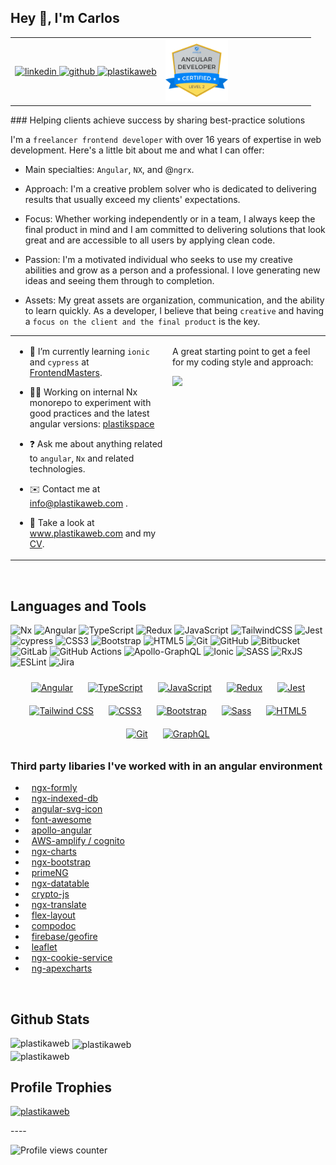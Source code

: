 
## Hey 👋, I'm Carlos

<table width="100%" align="center" cellspacing="0" cellpadding="0" style="border: 0;">
     <tr align="center">
          <td valign="center" width="50%">
               <div align="right">
                    <a href="https://linkedin.com/in/plastikaweb" target="_blank">
                    <img src=https://img.shields.io/badge/linkedin-%231E77B5.svg?&style=for-the-badge&logo=linkedin&logoColor=white alt="linkedin" height="35" />
                    </a>
                    <a href="https://github.com/plastikaweb" target="_blank">
                    <img src=https://img.shields.io/badge/github-%2324292e.svg?&style=for-the-badge&logo=github&logoColor=white alt="github" height="35" />
                    </a>
                    <a href="https://www.plastikaweb.com" target="_blank">
                         <img src="https://img.shields.io/badge/Freelancer-29B2FE?style=for-the-badge&logo=Freelancer&logoColor=white" alt="plastikaweb" height="35" >
                    </a>
               </div>
          </td>
          <td>
               <div align="left">
               <a href="https://interstate21.com/certificate/?code=4E30VHP" target="_blank"><img src="angular-level2.png" height="100" width="100" alt="Angular Developer Expert Level 2"></a>
               </div>
          </td>
     </tr>
</table>
### Helping clients achieve success by sharing best-practice solutions

I'm a `freelancer frontend developer` with over 16 years of expertise in web development. Here's a little bit about me and what I can offer:

- Main specialties: `Angular`, `NX`, and @`ngrx`.

- Approach: I'm a creative problem solver who is dedicated to delivering results that usually exceed my clients' expectations.

- Focus: Whether working independently or in a team, I always keep the final product in mind and I am committed to delivering solutions that look great and are accessible to all users by applying clean code.

- Passion: I'm a motivated individual who seeks to use my creative abilities and grow as a person and a professional. I love generating new ideas and seeing them through to completion.

- Assets: My great assets are organization, communication, and the ability to learn quickly.
As a developer, I believe that being `creative` and having a `focus on the client and the final product` is the key.

<table cellspacing="0" cellpadding="0" style="border: 0"><tr><td valign="top" width="50%">

- 🌱 I’m currently learning `ionic` and `cypress` at <a href="https://frontendmasters.com" target="_blank">FrontendMasters</a>.

- 💪🏽 Working on internal Nx monorepo to experiment with good practices and the latest angular versions: <a href="https://github.com/plastikaweb/plastikspace">plastikspace</a>

- ❓ Ask me about anything related to `angular`, `Nx` and related technologies.

- ✉️ Contact me at <info@plastikaweb.com> .

- 📄 Take a look at <a href="https://www.plastikaweb.com" target="_blank">www.plastikaweb.com</a> and my <a href="https://www.plastikaweb.com/assets/docs/carlos_matheu_plastikaweb.pdf" target="_blank">CV</a>.

</td><td valign="top" width="50%">

<div align="left">
<p>A great starting point to get a feel for my coding style and approach:</p>

<a href="https://github.com/plastikaweb/plastikspace">
<img src="https://github-readme-stats.vercel.app/api/pin/?username=plastikaweb&repo=plastikspace"/>
</a>
</div>

</td></tr></table>

<br/>

## Languages and Tools

![Nx](https://img.shields.io/badge/nx-143055?style=for-the-badge&logo=nx&logoColor=white)
![Angular](https://img.shields.io/badge/angular-%23DD0031.svg?style=for-the-badge&logo=angular&logoColor=white)
![TypeScript](https://img.shields.io/badge/typescript-%23007ACC.svg?style=for-the-badge&logo=typescript&logoColor=white)
![Redux](https://img.shields.io/badge/redux-%23593d88.svg?style=for-the-badge&logo=redux&logoColor=white)
![JavaScript](https://img.shields.io/badge/javascript-%23323330.svg?style=for-the-badge&logo=javascript&logoColor=%23F7DF1E)
![TailwindCSS](https://img.shields.io/badge/tailwindcss-%2338B2AC.svg?style=for-the-badge&logo=tailwind-css&logoColor=white)
![Jest](https://img.shields.io/badge/-jest-%23C21325?style=for-the-badge&logo=jest&logoColor=white)
![cypress](https://img.shields.io/badge/-cypress-%23E5E5E5?style=for-the-badge&logo=cypress&logoColor=058a5e)
![CSS3](https://img.shields.io/badge/css3-%231572B6.svg?style=for-the-badge&logo=css3&logoColor=white)
![Bootstrap](https://img.shields.io/badge/bootstrap-%238511FA.svg?style=for-the-badge&logo=bootstrap&logoColor=white)
![HTML5](https://img.shields.io/badge/html5-%23E34F26.svg?style=for-the-badge&logo=html5&logoColor=white)
![Git](https://img.shields.io/badge/git-%23F05033.svg?style=for-the-badge&logo=git&logoColor=white)
![GitHub](https://img.shields.io/badge/github-%23121011.svg?style=for-the-badge&logo=github&logoColor=white)
![Bitbucket](https://img.shields.io/badge/bitbucket-%230047B3.svg?style=for-the-badge&logo=bitbucket&logoColor=white)
![GitLab](https://img.shields.io/badge/gitlab-%23181717.svg?style=for-the-badge&logo=gitlab&logoColor=white)
![GitHub Actions](https://img.shields.io/badge/github%20actions-%232671E5.svg?style=for-the-badge&logo=githubactions&logoColor=white)
![Apollo-GraphQL](https://img.shields.io/badge/-ApolloGraphQL-311C87?style=for-the-badge&logo=apollo-graphql)
![Ionic](https://img.shields.io/badge/Ionic-%233880FF.svg?style=for-the-badge&logo=Ionic&logoColor=white)
![SASS](https://img.shields.io/badge/SASS-hotpink.svg?style=for-the-badge&logo=SASS&logoColor=white)
![RxJS](https://img.shields.io/badge/rxjs-%23B7178C.svg?style=for-the-badge&logo=reactivex&logoColor=white)
![ESLint](https://img.shields.io/badge/ESLint-4B3263?style=for-the-badge&logo=eslint&logoColor=white)
![Jira](https://img.shields.io/badge/jira-%230A0FFF.svg?style=for-the-badge&logo=jira&logoColor=white)

<div align="center">

<a href="https://angular.io/" target="_blank"><img style="margin: 10px" src="https://profilinator.rishav.dev/skills-assets/angularjs-original.svg" alt="Angular" height="50" /></a>
<a href="https://www.typescriptlang.org/" target="_blank"><img style="margin: 10px" src="https://profilinator.rishav.dev/skills-assets/typescript-original.svg" alt="TypeScript" height="50" /></a>
<a href="https://www.javascript.com/" target="_blank"><img style="margin: 10px" src="https://profilinator.rishav.dev/skills-assets/javascript-original.svg" alt="JavaScript" height="50" /></a>
<a href="https://ngrx.io/" target="_blank"><img style="margin: 10px" src="https://profilinator.rishav.dev/skills-assets/redux-original.svg" alt="Redux" height="50" /></a>
<a href="https://www.jestjs.io/" target="_blank"><img style="margin: 10px" src="https://profilinator.rishav.dev/skills-assets/jest.svg" alt="Jest" height="50" /></a>
<a href="https://www.tailwindcss.com/" target="_blank"><img style="margin: 10px" src="https://profilinator.rishav.dev/skills-assets/tailwindcss.svg" alt="Tailwind CSS" height="50" /></a>
<a href="https://www.w3schools.com/css/" target="_blank"><img style="margin: 10px" src="https://profilinator.rishav.dev/skills-assets/css3-original-wordmark.svg" alt="CSS3" height="50" /></a>
<a href="https://getbootstrap.com/docs/3.4/javascript/" target="_blank"><img style="margin: 10px" src="https://profilinator.rishav.dev/skills-assets/bootstrap-plain.svg" alt="Bootstrap" height="50" /></a>
<a href="https://sass-lang.com/" target="_blank"><img style="margin: 10px" src="https://profilinator.rishav.dev/skills-assets/sass-original.svg" alt="Sass" height="50" /></a>
<a href="https://en.wikipedia.org/wiki/HTML5" target="_blank"><img style="margin: 10px" src="https://profilinator.rishav.dev/skills-assets/html5-original-wordmark.svg" alt="HTML5" height="50" /></a>
<a href="https://github.com/" target="_blank"><img style="margin: 10px" src="https://profilinator.rishav.dev/skills-assets/git-scm-icon.svg" alt="Git" height="50" /></a>
<a href="https://graphql.org/" target="_blank"><img style="margin: 10px" src="https://profilinator.rishav.dev/skills-assets/graphql.png" alt="GraphQL" height="50" /></a>
</div>

### Third party libaries I've worked with in an angular environment

<ul align="left">
     <li><a target="_blank" style="margin: 10px" href="https://formly.dev/">ngx-formly</a></li>
     <li><a target="_blank" style="margin: 10px" href="https://github.com/assuncaocharles/ngx-indexed-db">ngx-indexed-db</a></li>
     <li><a target="_blank" style="margin: 10px" href="https://github.com/czeckd/angular-svg-icon">angular-svg-icon</a></li>
     <li><a target="_blank" style="margin: 10px" href="https://fontawesome.com">font-awesome</a></li>
     <li><a target="_blank" style="margin: 10px" href="https://the-guild.dev/graphql/apollo-angular">apollo-angular</a></li>
     <li><a target="_blank" style="margin: 10px" href="https://docs.amplify.aws/">AWS-amplify / cognito</a></li>
     <li><a target="_blank" style="margin: 10px" href="https://github.com/swimlane/ngx-charts">ngx-charts</a></li>
     <li><a target="_blank" style="margin: 10px" href="https://valor-software.com/ngx-bootstrap">ngx-bootstrap</a></li>
     <li><a target="_blank" style="margin: 10px" href="https://primeng.org/">primeNG</a></li>
     <li><a target="_blank" style="margin: 10px" href="https://github.com/swimlane/ngx-datatable">ngx-datatable</a></li>
     <li><a target="_blank" style="margin: 10px" href="https://github.com/brix/crypto-js">crypto-js</a></li>
     <li><a target="_blank" style="margin: 10px" href="https://github.com/ngx-translate/core">ngx-translate</a></li>
     <li><a target="_blank" style="margin: 10px" href="https://github.com/angular/flex-layout">flex-layout</a></li>
     <li><a target="_blank" style="margin: 10px" href="https://github.com/compodoc/compodoc">compodoc</a></li>
     <li><a target="_blank" style="margin: 10px" href="https://github.com/firebase/geofire-js">firebase/geofire</a></li>
     <li><a target="_blank" style="margin: 10px" href="https://leafletjs.com">leaflet</a></li>
     <li><a target="_blank" style="margin: 10px" href="https://github.com/stevermeister/ngx-cookie-service">ngx-cookie-service</a></li>
     <li><a target="_blank" style="margin: 10px" href="https://github.com/apexcharts/ng-apexcharts">ng-apexcharts</a></li>
</ul>

<br/>

## Github Stats

<div><img align="left"
     src="https://github-readme-stats.vercel.app/api/top-langs?username=plastikaweb&show_icons=true&locale=en&layout=compact"
     alt="plastikaweb" /></div>

<div>&nbsp;<img align="center"
     src="https://github-readme-stats.vercel.app/api?username=plastikaweb&show_icons=true&locale=en"
     alt="plastikaweb" />
</div>

<div><img align="center" src="https://github-readme-streak-stats.herokuapp.com/?user=plastikaweb&" alt="plastikaweb" />
</div>

## Profile Trophies

<p align="left"> <a href="https://github.com/ryo-ma/github-profile-trophy"><img
    src="https://github-profile-trophy.vercel.app/?username=plastikaweb&row=1&column=7" alt="plastikaweb" /></a> </p>
----

![Profile views counter](https://komarev.com/ghpvc/?username=plastikaweb&&style=flat-square)

